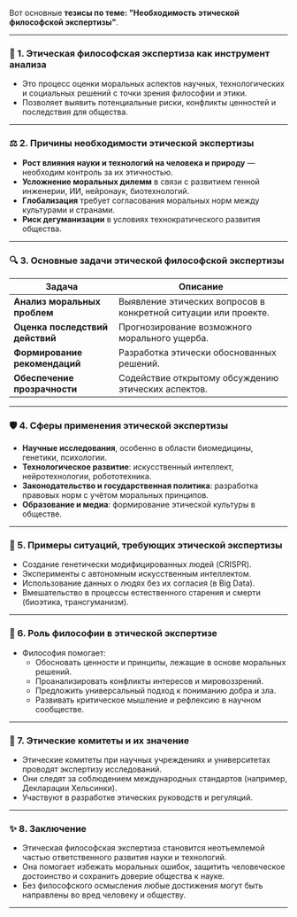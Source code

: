 Вот основные **тезисы по теме: "Необходимость этической философской экспертизы"**.

---

### 🧠 1. **Этическая философская экспертиза как инструмент анализа**
- Это процесс оценки моральных аспектов научных, технологических и социальных решений с точки зрения философии и этики.
- Позволяет выявить потенциальные риски, конфликты ценностей и последствия для общества.

---

### ⚖️ 2. **Причины необходимости этической экспертизы**
- **Рост влияния науки и технологий на человека и природу** — необходим контроль за их этичностью.
- **Усложнение моральных дилемм** в связи с развитием генной инженерии, ИИ, нейронаук, биотехнологий.
- **Глобализация** требует согласования моральных норм между культурами и странами.
- **Риск дегуманизации** в условиях технократического развития общества.

---

### 🔍 3. **Основные задачи этической философской экспертизы**
| Задача | Описание |
|--------|----------|
| **Анализ моральных проблем** | Выявление этических вопросов в конкретной ситуации или проекте. |
| **Оценка последствий действий** | Прогнозирование возможного морального ущерба. |
| **Формирование рекомендаций** | Разработка этически обоснованных решений. |
| **Обеспечение прозрачности** | Содействие открытому обсуждению этических аспектов. |

---

### 🛡️ 4. **Сферы применения этической экспертизы**
- **Научные исследования**, особенно в области биомедицины, генетики, психологии.
- **Технологическое развитие**: искусственный интеллект, нейротехнологии, робототехника.
- **Законодательство и государственная политика**: разработка правовых норм с учётом моральных принципов.
- **Образование и медиа**: формирование этической культуры в обществе.

---

### 📌 5. **Примеры ситуаций, требующих этической экспертизы**
- Создание генетически модифицированных людей (CRISPR).
- Эксперименты с автономным искусственным интеллектом.
- Использование данных о людях без их согласия (в Big Data).
- Вмешательство в процессы естественного старения и смерти (биоэтика, трансгуманизм).

---

### 🤝 6. **Роль философии в этической экспертизе**
- Философия помогает:
  - Обосновать ценности и принципы, лежащие в основе моральных решений.
  - Проанализировать конфликты интересов и мировоззрений.
  - Предложить универсальный подход к пониманию добра и зла.
  - Развивать критическое мышление и рефлексию в научном сообществе.

---

### 🧭 7. **Этические комитеты и их значение**
- Этические комитеты при научных учреждениях и университетах проводят экспертизу исследований.
- Они следят за соблюдением международных стандартов (например, Декларации Хельсинки).
- Участвуют в разработке этических руководств и регуляций.

---

### ✨ 8. **Заключение**
- Этическая философская экспертиза становится неотъемлемой частью ответственного развития науки и технологий.
- Она помогает избежать моральных ошибок, защитить человеческое достоинство и сохранить доверие общества к науке.
- Без философского осмысления любые достижения могут быть направлены во вред человеку и обществу.

---
